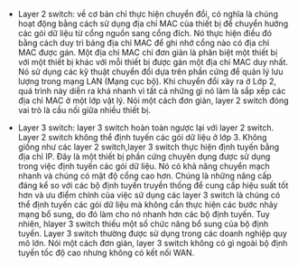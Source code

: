 - Layer 2 switch:  về cơ bản chỉ thực hiện chuyển đổi, có nghĩa là chúng hoạt động bằng cách sử dụng địa chỉ MAC của thiết bị để chuyển hướng các gói dữ liệu từ cổng nguồn sang cổng đích. Nó thực hiện điều đó bằng cách duy trì bảng địa chỉ MAC để ghi nhớ cổng nào có địa chỉ MAC được gán. Một địa chỉ MAC chỉ đơn giản là phân biệt một thiết bị với một thiết bị khác với mỗi thiết bị được gán một địa chỉ MAC duy nhất. Nó sử dụng các kỹ thuật chuyển đổi dựa trên phần cứng để quản lý lưu lượng trong mạng LAN (Mạng cục bộ). Khi chuyển đổi xảy ra ở Lớp 2, quá trình này diễn ra khá nhanh vì tất cả những gì nó làm là sắp xếp các địa chỉ MAC ở một lớp vật lý. Nói một cách đơn giản, layer 2 switch đóng vai trò là cầu nối giữa nhiều thiết bị.

- Layer 3 switch: layer 3 switch hoàn toàn ngược lại với layer 2 switch. Layer 2 switch không thể định tuyến các gói dữ liệu ở lớp 3. Không giống như các layer 2 switch,layer 3 switch thực hiện định tuyến bằng địa chỉ IP. Đây là một thiết bị phần cứng chuyên dụng được sử dụng trong việc định tuyến các gói dữ liệu. Nó có khả năng chuyển mạch nhanh và chúng có mật độ cổng cao hơn. Chúng là những nâng cấp đáng kể so với các bộ định tuyến truyền thống để cung cấp hiệu suất tốt hơn và ưu điểm chính của việc sử dụng các layer 3 switch là chúng có thể định tuyến các gói dữ liệu mà không cần thực hiện các bước nhảy mạng bổ sung, do đó làm cho nó nhanh hơn các bộ định tuyến. Tuy nhiên, hlayer 3 switch thiếu một số chức năng bổ sung của bộ định tuyến. Layer 3 switch thường được sử dụng trong các doanh nghiệp quy mô lớn. Nói một cách đơn giản, layer 3 switch không có gì ngoài bộ định tuyến tốc độ cao nhưng không có kết nối WAN.